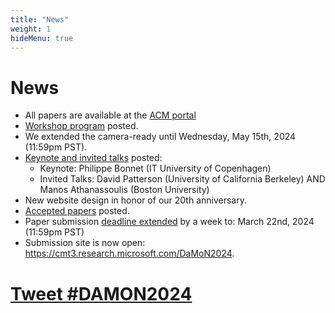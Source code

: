 ```yaml
---
title: "News"
weight: 1
hideMenu: true
---
```


# News

- All papers are available at the [ACM portal](https://dl.acm.org/doi/proceedings/10.1145/3662010)
- [Workshop program](#workshop-program) posted.
- We extended the camera-ready until Wednesday, May 15th, 2024 (11:59pm PST).
- [Keynote and invited talks](#keynote--invited-talks) posted:
    - Keynote: Philippe Bonnet (IT University of Copenhagen)
    - Invited Talks: David Patterson (University of California Berkeley) AND Manos Athanassoulis (Boston University)
- New website design in honor of our 20th anniversary.
- [Accepted papers](#accepted-papers) posted.
- Paper submission [deadline extended](#important-dates) by a week to: March 22nd, 2024 (11:59pm PST)
- Submission site is now open: https://cmt3.research.microsoft.com/DaMoN2024.

# <a href="https://twitter.com/intent/tweet?button_hashtag=DAMON2024&ref_src=twsrc%5Etfw" class="twitter-hashtag-button" data-size="large" data-related="DaMoN_workshop" data-show-count="false">Tweet #DAMON2024</a><script async src="https://platform.twitter.com/widgets.js" charset="utf-8"></script>
